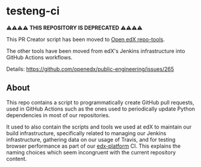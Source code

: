 # testeng-ci

⚠️⚠️⚠️⚠️ **THIS REPOSITORY IS DEPRECATED** ⚠️⚠️⚠️⚠️

This PR Creator script has been moved to [Open edX repo-tools](https://github.com/openedx/repo-tools).

The other tools have been moved from edX's Jenkins infrastructure into GitHub Actions workflows.

Details: https://github.com/openedx/public-engineering/issues/265

## About

This repo contains a script to programmatically create GitHub pull requests, used in GitHub Actions such as the ones used to periodically update Python dependencies in most of our repositories.

It used to also contain the scripts and tools we used at edX to maintain our build infrastructure, specifically related to managing our Jenkins infrastructure, gathering data on our usage of Travis, and for testing browser performance as part of our [edx-platform](https://github.com/edx/edx-platform) CI.  This explains the naming choices which seem incongruent with the current repository content.
